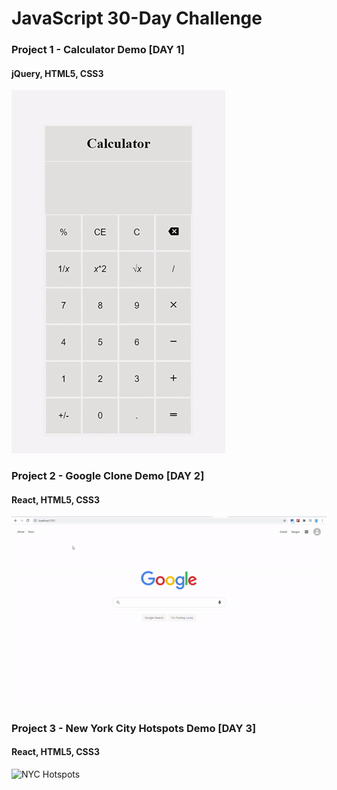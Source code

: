 # JavaScript 30-Day Challenge

### Project 1 - Calculator Demo [DAY 1]

#### jQuery, HTML5, CSS3

![Calculator Demo](Calculator/calculator.gif)

### Project 2 - Google Clone Demo [DAY 2]

#### React, HTML5, CSS3

![Google Clone Demo](Google_Clone/google_clone_demo.gif)


### Project 3 - New York City Hotspots Demo [DAY 3]

#### React, HTML5, CSS3

![NYC Hotspots](New_York_City_Hotspots/nyc_hotspots_demo.gif)
